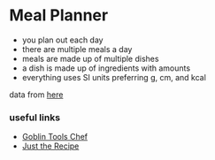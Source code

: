 # Meal Planner

- you plan out each day
- there are multiple meals a day
- meals are made up of multiple dishes
- a dish is made up of ingredients with amounts
- everything uses SI units preferring g, cm, and kcal

data from [here](https://tools.myfooddata.com/nutrition-facts-database-spreadsheet.php)

### useful links
- [Goblin Tools Chef](https://goblin.tools/Chef)
- [Just the Recipe](https://www.justtherecipe.com/)
